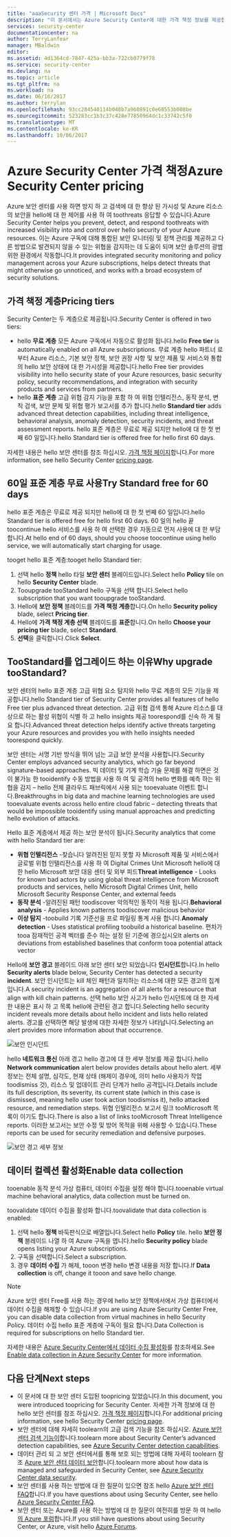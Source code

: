 ```yaml
---
title: "aaaSecurity 센터 가격 | Microsoft Docs"
description: "이 문서에서는 Azure Security Center에 대한 가격 책정 정보를 제공합니다."
services: security-center
documentationcenter: na
author: TerryLanfear
manager: MBaldwin
editor: 
ms.assetid: 4d1364cd-7847-425a-bb3a-722cb0779f78
ms.service: security-center
ms.devlang: na
ms.topic: article
ms.tgt_pltfrm: na
ms.workload: na
ms.date: 06/16/2017
ms.author: terrylan
ms.openlocfilehash: 93cc284540114b048b7a960891c0e68553b008be
ms.sourcegitcommit: 523283cc1b3c37c428e77850964dc1c33742c5f0
ms.translationtype: MT
ms.contentlocale: ko-KR
ms.lasthandoff: 10/06/2017
---
```

# <a name="azure-security-center-pricing"></a><span data-ttu-id="c83ce-103">Azure Security Center 가격 책정</span><span class="sxs-lookup"><span data-stu-id="c83ce-103">Azure Security Center pricing</span></span>
<span data-ttu-id="c83ce-104">Azure 보안 센터를 사용 하면 방지 하 고 검색에 대 한 향상 된 가시성 및 Azure 리소스의 보안을 hello에 대 한 제어를 사용 하 여 toothreats 응답할 수 있습니다.</span><span class="sxs-lookup"><span data-stu-id="c83ce-104">Azure Security Center helps you prevent, detect, and respond toothreats with increased visibility into and control over hello security of your Azure resources.</span></span> <span data-ttu-id="c83ce-105">이는 Azure 구독에 대해 통합된 보안 모니터링 및 정책 관리를 제공하고 다른 방법으로 발견되지 않을 수 있는 위협을 감지하는 데 도움이 되며 보안 솔루션의 광범위한 환경에서 작동합니다.</span><span class="sxs-lookup"><span data-stu-id="c83ce-105">It provides integrated security monitoring and policy management across your Azure subscriptions, helps detect threats that might otherwise go unnoticed, and works with a broad ecosystem of security solutions.</span></span>

## <a name="pricing-tiers"></a><span data-ttu-id="c83ce-106">가격 책정 계층</span><span class="sxs-lookup"><span data-stu-id="c83ce-106">Pricing tiers</span></span>
<span data-ttu-id="c83ce-107">Security Center는 두 계층으로 제공됩니다.</span><span class="sxs-lookup"><span data-stu-id="c83ce-107">Security Center is offered in two tiers:</span></span>

* <span data-ttu-id="c83ce-108">hello **무료 계층** 모든 Azure 구독에서 자동으로 활성화 됩니다.</span><span class="sxs-lookup"><span data-stu-id="c83ce-108">hello **Free tier** is automatically enabled on all Azure subscriptions.</span></span> <span data-ttu-id="c83ce-109">무료 계층 hello 파트너 로부터 Azure 리소스, 기본 보안 정책, 보안 권장 사항 및 보안 제품 및 서비스와 통합의 hello 보안 상태에 대 한 가시성을 제공합니다.</span><span class="sxs-lookup"><span data-stu-id="c83ce-109">hello Free tier provides visibility into hello security state of your Azure resources, basic security policy, security recommendations, and integration with security products and services from partners.</span></span>
* <span data-ttu-id="c83ce-110">hello **표준 계층** 고급 위협 감지 기능을 포함 하 여 위협 인텔리전스, 동작 분석, 변칙 검색, 보안 문제 및 위협 평가 보고서를 추가 합니다.</span><span class="sxs-lookup"><span data-stu-id="c83ce-110">hello **Standard tier** adds advanced threat detection capabilities, including threat intelligence, behavioral analysis, anomaly detection, security incidents, and threat assessment reports.</span></span> <span data-ttu-id="c83ce-111">hello 표준 계층은 무료로 제공 되지만 hello에 대 한 첫 번째 60 일입니다.</span><span class="sxs-lookup"><span data-stu-id="c83ce-111">hello Standard tier is offered free for hello first 60 days.</span></span>

<span data-ttu-id="c83ce-112">자세한 내용은 hello 보안 센터를 참조 하십시오. [가격 책정 페이지](https://azure.microsoft.com/pricing/details/security-center/)합니다.</span><span class="sxs-lookup"><span data-stu-id="c83ce-112">For more information, see hello Security Center [pricing page](https://azure.microsoft.com/pricing/details/security-center/).</span></span>

## <a name="try-standard-free-for-60-days"></a><span data-ttu-id="c83ce-113">60일 표준 계층 무료 사용</span><span class="sxs-lookup"><span data-stu-id="c83ce-113">Try Standard free for 60 days</span></span>
<span data-ttu-id="c83ce-114">hello 표준 계층은 무료로 제공 되지만 hello에 대 한 첫 번째 60 일입니다.</span><span class="sxs-lookup"><span data-stu-id="c83ce-114">hello Standard tier is offered free for hello first 60 days.</span></span> <span data-ttu-id="c83ce-115">60 일의 hello 끝 toocontinue hello 서비스를 사용 하 여 선택한 경우 자동으로 먼저 사용에 대 한 부담 합니다.</span><span class="sxs-lookup"><span data-stu-id="c83ce-115">At hello end of 60 days, should you choose toocontinue using hello service, we will automatically start charging for usage.</span></span>

<span data-ttu-id="c83ce-116">tooget hello 표준 계층:</span><span class="sxs-lookup"><span data-stu-id="c83ce-116">tooget hello Standard tier:</span></span>

1. <span data-ttu-id="c83ce-117">선택 hello **정책** hello 타일 **보안 센터** 블레이드입니다.</span><span class="sxs-lookup"><span data-stu-id="c83ce-117">Select hello **Policy** tile on hello **Security Center** blade.</span></span>
2. <span data-ttu-id="c83ce-118">Tooupgrade tooStandard hello 구독을 선택 합니다.</span><span class="sxs-lookup"><span data-stu-id="c83ce-118">Select hello subscription that you want tooupgrade tooStandard.</span></span>
3. <span data-ttu-id="c83ce-119">Hello에 **보안 정책** 블레이드를 **가격 책정 계층**합니다.</span><span class="sxs-lookup"><span data-stu-id="c83ce-119">On hello **Security policy** blade, select **Pricing tier**.</span></span>
4. <span data-ttu-id="c83ce-120">Hello에 **가격 책정 계층 선택** 블레이드를 **표준**합니다.</span><span class="sxs-lookup"><span data-stu-id="c83ce-120">On hello **Choose your pricing tier** blade, select **Standard**.</span></span>
5. <span data-ttu-id="c83ce-121">**선택**을 클릭합니다.</span><span class="sxs-lookup"><span data-stu-id="c83ce-121">Click **Select**.</span></span>


## <a name="why-upgrade-toostandard"></a><span data-ttu-id="c83ce-122">TooStandard를 업그레이드 하는 이유</span><span class="sxs-lookup"><span data-stu-id="c83ce-122">Why upgrade tooStandard?</span></span>
<span data-ttu-id="c83ce-123">보안 센터의 hello 표준 계층 고급 위협 요소 탐지와 hello 무료 계층의 모든 기능을 제공합니다.</span><span class="sxs-lookup"><span data-stu-id="c83ce-123">hello Standard tier of Security Center provides all features of hello Free tier plus advanced threat detection.</span></span> <span data-ttu-id="c83ce-124">고급 위협 검색 통해 Azure 리소스를 대상으로 하는 활성 위협이 식별 하 고 hello insights 제공 toorespond를 신속 하 게 필요 합니다.</span><span class="sxs-lookup"><span data-stu-id="c83ce-124">Advanced threat detection helps identify active threats targeting your Azure resources and provides you with hello insights needed toorespond quickly.</span></span>

<span data-ttu-id="c83ce-125">보안 센터는 서명 기반 방식을 뛰어 넘는 고급 보안 분석을 사용합니다.</span><span class="sxs-lookup"><span data-stu-id="c83ce-125">Security Center employs advanced security analytics, which go far beyond signature-based approaches.</span></span> <span data-ttu-id="c83ce-126">빅 데이터 및 기계 학습 기술 문제를 해결 하면은 것이 불가능 한 tooidentify 수동 방법을 사용 하 여 및 공격의 hello 변화를 예측 하는 위협을 감지 – hello 전체 클라우드 패브릭에서 사용 되는 tooevaluate 이벤트 합니다.</span><span class="sxs-lookup"><span data-stu-id="c83ce-126">Breakthroughs in big data and machine learning technologies are used tooevaluate events across hello entire cloud fabric – detecting threats that would be impossible tooidentify using manual approaches and predicting hello evolution of attacks.</span></span>

<span data-ttu-id="c83ce-127">Hello 표준 계층에서 제공 하는 보안 분석이 됩니다.</span><span class="sxs-lookup"><span data-stu-id="c83ce-127">Security analytics that come with hello Standard tier are:</span></span>

* <span data-ttu-id="c83ce-128">**위협 인텔리전스** -찾습니다 알려진된 믿지 못할 자 Microsoft 제품 및 서비스에서 글로벌 위협 인텔리전스를 사용 하 여 Digital Crimes Unit Microsoft hello에 대 한 hello Microsoft 보안 대응 센터 및 외부 피드</span><span class="sxs-lookup"><span data-stu-id="c83ce-128">**Threat intelligence** - Looks for known bad actors by using global threat intelligence from Microsoft products and services, hello Microsoft Digital Crimes Unit, hello Microsoft Security Response Center, and external feeds</span></span>
* <span data-ttu-id="c83ce-129">**동작 분석** -알려진된 패턴 toodiscover 악의적인 동작이 적용 됩니다.</span><span class="sxs-lookup"><span data-stu-id="c83ce-129">**Behavioral analysis** - Applies known patterns toodiscover malicious behavior</span></span>
* <span data-ttu-id="c83ce-130">**이상 탐지** -toobuild 기록 기준선을 프로 파일링 통계 사용 합니다.</span><span class="sxs-lookup"><span data-stu-id="c83ce-130">**Anomaly detection** - Uses statistical profiling toobuild a historical baseline.</span></span> <span data-ttu-id="c83ce-131">편차가 tooa 잠재적인 공격 벡터를 준수 하는 설정 된 기준에 경으십시오</span><span class="sxs-lookup"><span data-stu-id="c83ce-131">It alerts on deviations from established baselines that conform tooa potential attack vector</span></span>

<span data-ttu-id="c83ce-132">Hello에 **보안 경고** 블레이드 아래 보안 센터 보안 되었습니다 **인시던트**합니다.</span><span class="sxs-lookup"><span data-stu-id="c83ce-132">In hello **Security alerts** blade below, Security Center has detected a security **incident**.</span></span> <span data-ttu-id="c83ce-133">보안 인시던트는 kill 체인 패턴과 일치하는 리소스에 대한 모든 경고의 집계입니다.</span><span class="sxs-lookup"><span data-stu-id="c83ce-133">A security incident is an aggregation of all alerts for a resource that align with kill chain patterns.</span></span> <span data-ttu-id="c83ce-134">선택 hello 보안 사고가 hello 인시던트에 대 한 자세한 내용은 표시 하 고 목록 hello에 관련된 경고 합니다.</span><span class="sxs-lookup"><span data-stu-id="c83ce-134">Selecting hello security incident reveals more details about hello incident and lists hello related alerts.</span></span> <span data-ttu-id="c83ce-135">경고를 선택하면 해당 발생에 대한 자세한 정보가 나타납니다.</span><span class="sxs-lookup"><span data-stu-id="c83ce-135">Selecting an alert provides more information about that occurrence.</span></span>

![보안 인시던트][2]

<span data-ttu-id="c83ce-137">hello **네트워크 통신** 아래 경고 hello 경고에 대 한 세부 정보를 제공 합니다.</span><span class="sxs-lookup"><span data-stu-id="c83ce-137">hello **Network communication** alert below provides details about hello alert.</span></span> <span data-ttu-id="c83ce-138">세부 정보는 전체 설명, 심각도, 현재 상태 (해제이 경우에, 의미 hello 사용자가 작업 toodismiss 것), 리소스 및 업데이트 관리 단계가 hello 공격입니다.</span><span class="sxs-lookup"><span data-stu-id="c83ce-138">Details include its full description, its severity, its current state (which in this case is dismissed, meaning hello user took action toodismiss it), hello attacked resource, and remediation steps.</span></span> <span data-ttu-id="c83ce-139">위협 인텔리전스 보고서 링크 tooMicrosoft 목록이 이기도 합니다.</span><span class="sxs-lookup"><span data-stu-id="c83ce-139">There is also a list of links tooMicrosoft Threat Intelligence reports.</span></span> <span data-ttu-id="c83ce-140">이러한 보고서는 보안 수정 및 방어 목적을 위해 사용할 수 있습니다.</span><span class="sxs-lookup"><span data-stu-id="c83ce-140">These reports can be used for security remediation and defensive purposes.</span></span>

![보안 경고 세부 정보][3]

## <a name="enable-data-collection"></a><span data-ttu-id="c83ce-142">데이터 컬렉션 활성화</span><span class="sxs-lookup"><span data-stu-id="c83ce-142">Enable data collection</span></span>
<span data-ttu-id="c83ce-143">tooenable 동작 분석 가상 컴퓨터, 데이터 수집을 설정 해야 합니다.</span><span class="sxs-lookup"><span data-stu-id="c83ce-143">tooenable virtual machine behavioral analytics, data collection must be turned on.</span></span>

<span data-ttu-id="c83ce-144">toovalidate 데이터 수집을 활성화 합니다.</span><span class="sxs-lookup"><span data-stu-id="c83ce-144">toovalidate that data collection is enabled:</span></span>

1. <span data-ttu-id="c83ce-145">선택 hello **정책** 바둑판식으로 배열입니다.</span><span class="sxs-lookup"><span data-stu-id="c83ce-145">Select hello **Policy** tile.</span></span> <span data-ttu-id="c83ce-146">hello **보안 정책** 블레이드 나열 하 여 Azure 구독을 엽니다.</span><span class="sxs-lookup"><span data-stu-id="c83ce-146">hello **Security policy** blade opens listing your Azure subscriptions.</span></span>
2. <span data-ttu-id="c83ce-147">구독을 선택합니다.</span><span class="sxs-lookup"><span data-stu-id="c83ce-147">Select a subscription.</span></span>
3. <span data-ttu-id="c83ce-148">경우 **데이터 수집** 가 해제, tooon 변경 hello 변경 내용을 저장 합니다.</span><span class="sxs-lookup"><span data-stu-id="c83ce-148">If **Data collection** is off, change it tooon and save hello change.</span></span>

> [!NOTE]
> <span data-ttu-id="c83ce-149">Azure 보안 센터 Free를 사용 하는 경우에 hello 보안 정책에서에서 가상 컴퓨터에서 데이터 수집을 해제할 수 있습니다.</span><span class="sxs-lookup"><span data-stu-id="c83ce-149">If you are using Azure Security Center Free, you can disable data collection from virtual machines in hello Security Policy.</span></span> <span data-ttu-id="c83ce-150">데이터 수집 hello 표준 계층에 구독이 필요 합니다.</span><span class="sxs-lookup"><span data-stu-id="c83ce-150">Data Collection is required for subscriptions on hello Standard tier.</span></span>
>
>

<span data-ttu-id="c83ce-151">자세한 내용은 [Azure Security Center에서 데이터 수집 활성화](security-center-enable-data-collection.md)를 참조하세요.</span><span class="sxs-lookup"><span data-stu-id="c83ce-151">See [Enable data collection in Azure Security Center](security-center-enable-data-collection.md) for more information.</span></span>

## <a name="next-steps"></a><span data-ttu-id="c83ce-152">다음 단계</span><span class="sxs-lookup"><span data-stu-id="c83ce-152">Next steps</span></span>
* <span data-ttu-id="c83ce-153">이 문서에 대 한 보안 센터 도입된 toopricing 있었습니다.</span><span class="sxs-lookup"><span data-stu-id="c83ce-153">In this document, you were introduced toopricing for Security Center.</span></span> <span data-ttu-id="c83ce-154">자세한 가격 정보에 대 한 hello 보안 센터를 참조 하십시오. [가격 책정 페이지](https://azure.microsoft.com/pricing/details/security-center/)합니다.</span><span class="sxs-lookup"><span data-stu-id="c83ce-154">For additional pricing information, see hello Security Center [pricing page](https://azure.microsoft.com/pricing/details/security-center/).</span></span>
* <span data-ttu-id="c83ce-155">보안 센터에 대해 자세히 toolearn의 고급 검색 기능을 참조 하십시오. [Azure 보안 센터 검색 기능이](security-center-detection-capabilities.md)합니다.</span><span class="sxs-lookup"><span data-stu-id="c83ce-155">toolearn more about Security Center’s advanced detection capabilities, see [Azure Security Center detection capabilities](security-center-detection-capabilities.md).</span></span>
* <span data-ttu-id="c83ce-156">데이터 관리 되 고 보안 센터에서를 통해 보호 되는 방법에 대해 자세히 toolearn 참조 [Azure 보안 센터 데이터 보안](security-center-data-security.md)합니다.</span><span class="sxs-lookup"><span data-stu-id="c83ce-156">toolearn more about how data is managed and safeguarded in Security Center, see [Azure Security Center data security](security-center-data-security.md).</span></span>
* <span data-ttu-id="c83ce-157">보안 센터를 사용 하는 방법에 대 한 질문이 있으면 참조 hello [Azure 보안 센터 FAQ](security-center-faq.md)합니다.</span><span class="sxs-lookup"><span data-stu-id="c83ce-157">If you have questions about using Security Center, see hello [Azure Security Center FAQ](security-center-faq.md).</span></span>
* <span data-ttu-id="c83ce-158">보안 센터 또는 Azure를 사용 하는 방법에 대 한 질문이 여전히를 방문 하 여 hello [의 Azure 포럼](https://social.msdn.microsoft.com/Forums/home?forum=AzureSecurityCenter&filter=alltypes&sort=lastpostdesc)합니다.</span><span class="sxs-lookup"><span data-stu-id="c83ce-158">If you still have questions about using Security Center, or Azure, visit hello [Azure Forums](https://social.msdn.microsoft.com/Forums/home?forum=AzureSecurityCenter&filter=alltypes&sort=lastpostdesc).</span></span>

<!--Image references-->
[1]: ./media/security-center-pricing/standard.png
[2]: ./media/security-center-pricing/incident.png
[3]: ./media/security-center-pricing/network-alert.png
